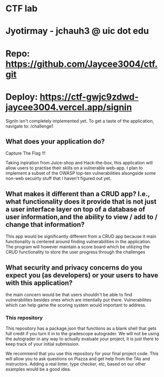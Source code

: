 # CTF lab

# Jyotirmay - jchauh3 @ uic dot edu

# Repo: https://github.com/Jaycee3004/ctf.git
# Deploy: https://ctf-gwjc9zdwd-jaycee3004.vercel.app/signin


SignIn isn't completely implemented yet. 
To get a taste of the application, navigate to: /challenge1

## What does your application do?
Capture The Flag !!!

Taking inpiration from Juice-shop and Hack-the-box, this application will allow users to practise their skills on a vulnerable web-app. I plan to implement a subset of the OWASP top-ten vulnerabilities alsongside some non-web secuirty stuff that I haven't figured out yet.

## What makes it different than a CRUD app? I.e., what functionality does it provide that is not just a user interface layer on top of a database of user information,and the ability to view / add to / change that information?

This app would be significantly different from a CRUD app because it main functionality is centered around finding vulnerabilities in the  application. The program will however maintain a score board which be utilizing the CRUD functionality to store the user progress through the challenges

## What security and privacy concerns do you expect you (as developers) or your users to have with this application?
the main concern would be that users shouldn't be able to find vulnerabilites besides ones which are intentially put there.
Vulnerabilites which can help game the scoring system would important to address.

### This repository

This repository has a package.json that functions as a blank shell that gets full credit if you turn it in to the gradescope autograder. We will not be using the autograder in any way to actually evaluate your project, it is just there to keep track of your initial submission.

We recommend that you use this repository for your final project code. This will allow you to ask questions on Piazza and get help from the TAs and instructors. Adding a real linter, type checker, etc, based on our other examples would be a good idea.


